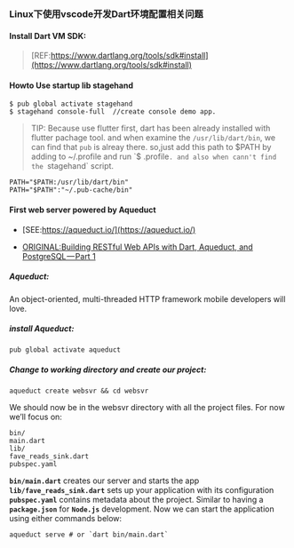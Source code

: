 ### Linux下使用vscode开发Dart环境配置相关问题

#### Install Dart VM SDK:

> [REF:https://www.dartlang.org/tools/sdk#install](https://www.dartlang.org/tools/sdk#install)

#### Howto Use startup lib stagehand

    $ pub global activate stagehand
    $ stagehand console-full  //create console demo app.

> TIP: Because use flutter first, dart has been already installed with flutter pachage tool. and when examine the `/usr/lib/dart/bin`, we can find that `pub` is alreay there. so,just add this path to $PATH by adding to ~/.profile and run `$ .profile`. and also when cann't find the `stagehand` script.

    PATH="$PATH:/usr/lib/dart/bin"
    PATH="$PATH":"~/.pub-cache/bin"

#### First web server powered by Aqueduct

* [SEE:https://aqueduct.io/](https://aqueduct.io/)

*  [ORIGINAL:Building RESTful Web APIs with Dart, Aqueduct, and PostgreSQL — Part 1](https://itnext.io/building-restful-web-apis-with-dart-aqueduct-and-postgresql-3cc9b931f777)

##### Aqueduct:

An object-oriented, multi-threaded HTTP framework mobile developers will love.

#####  install Aqueduct:

    pub global activate aqueduct

#####  Change to working directory and create our project:

    aqueduct create websvr && cd websvr    

We should now be in the websvr directory with all the project files. For now we’ll focus on:

    bin/
    main.dart
    lib/
    fave_reads_sink.dart
    pubspec.yaml

**`bin/main.dart`** creates our server and starts the app
**`lib/fave_reads_sink.dart`** sets up your application with its configuration
**`pubspec.yaml`** contains metadata about the project. Similar to having a **`package.json`** for **`Node.js`** development. Now we can start the application using either commands below:

    aqueduct serve # or `dart bin/main.dart`